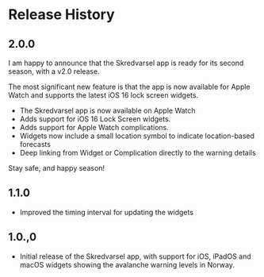 # Release History

## 2.0.0

I am happy to announce that the Skredvarsel app is ready for its second season, with a v2.0 release.

The most significant new feature is that the app is now available for Apple Watch and supports the latest iOS 16 lock screen widgets.

- The Skredvarsel app is now available on Apple Watch
- Adds support for iOS 16 Lock Screen widgets.
- Adds support for Apple Watch complications.
- Widgets now include a small location symbol to indicate location-based forecasts
- Deep linking from Widget or Complication directly to the warning details

Stay safe, and happy season!

## 1.1.0

- Improved the timing interval for updating the widgets

## 1.0.,0

- Initial release of the Skredvarsel app, with support for iOS, iPadOS and macOS widgets showing the avalanche warning levels in Norway.